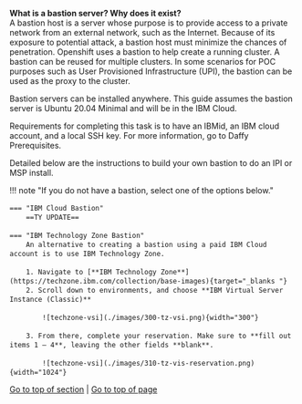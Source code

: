 <a name="Step1"></a>
    
**What is a bastion server? Why does it exist?**  
A bastion host is a server whose purpose is to provide access to a private network from an external network, such as the Internet. Because of its exposure to potential attack, a bastion host must minimize the chances of penetration. Openshift uses a bastion to help create a running cluster. A bastion can be reused for multiple clusters. In some scenarios for POC purposes such as User Provisioned Infrastructure (UPI), the bastion can be used as the proxy to the cluster.  

Bastion servers can be installed anywhere. This guide assumes the bastion server is Ubuntu 20.04 Minimal and will be in the IBM Cloud.  

Requirements for completing this task is to have an IBMid, an IBM cloud account, and a local SSH key. For more information, go to Daffy Prerequisites.  

Detailed below are the instructions to build your own bastion to do an IPI or MSP install.  


!!! note "If you do not have a bastion, select one of the options below."

    === "IBM Cloud Bastion"
        ==TY UPDATE==
   
    === "IBM Technology Zone Bastion"
        An alternative to creating a bastion using a paid IBM Cloud account is to use IBM Technology Zone.  
        
        1. Navigate to [**IBM Technology Zone**](https://techzone.ibm.com/collection/base-images){target="_blanks "}  
        2. Scroll down to environments, and choose **IBM Virtual Server Instance (Classic)**  

            ![techzone-vsi](./images/300-tz-vsi.png){width="300"}

        3. From there, complete your reservation. Make sure to **fill out items 1 – 4**, leaving the other fields **blank**.

            ![techzone-vsi](./images/310-tz-vis-reservation.png){width="1024"}

[Go to top of section](#Step1) | [Go to top of page](#DaffyCoreSteps)

